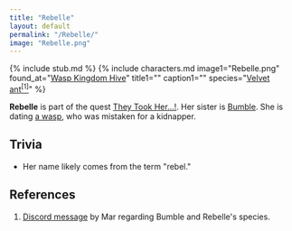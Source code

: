 ```yaml
---
title: "Rebelle"
layout: default
permalink: "/Rebelle/"
image: "Rebelle.png"
---
```

{% include stub.md %}
{% include characters.md image1="Rebelle.png" found_at="[Wasp Kingdom Hive](/Wasp_Kingdom_Hive)" title1="" caption1="" species="[Velvet ant](/Wasp)[<sup>[1]</sup>](#references)" %}

**Rebelle** is part of the quest [They Took Her...!](/They_Took_Her...!). Her sister is [Bumble](/Bumble). She is dating [a wasp](/Rebelle's_Lover), who was mistaken for a kidnapper.

## Trivia

* Her name likely comes from the term "rebel."

## References
1. [Discord message](https://discord.com/channels/401557298461540354/401560835081633792/757033784087543860) by Mar regarding Bumble and Rebelle's species.